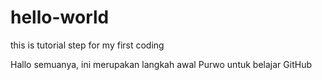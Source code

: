 # hello-world
this is tutorial step for my first coding

Hallo semuanya, ini merupakan langkah awal Purwo untuk belajar GitHub
